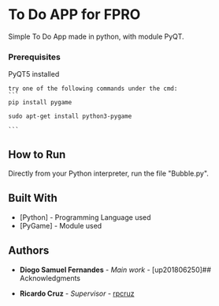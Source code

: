 # To Do APP for FPRO

Simple To Do App made in python, with module PyQT.

### Prerequisites

PyQT5 installed

    try one of the following commands under the cmd:
    ```
    pip install pygame
    
    sudo apt-get install python3-pygame
    
    ```

## How to Run

 Directly from your Python interpreter, run the file "Bubble.py".

## Built With

* [Python] - Programming Language used
* [PyGame] - Module used

## Authors

* **Diogo Samuel Fernandes** - *Main work* - [up201806250]## Acknowledgments

* **Ricardo Cruz** - *Supervisor* - [rpcruz](rpcruz@fe.up.pt)

